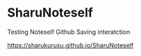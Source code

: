 # SharuNoteself
Testing Noteself Github Saving interatction

https://sharukurusu.github.io/SharuNoteself
